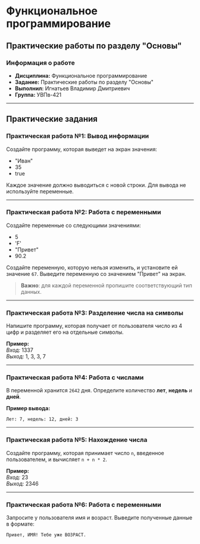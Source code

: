 # Функциональное программирование

## Практические работы по разделу "Основы"

### Информация о работе
- **Дисциплина:** Функциональное программирование
- **Задание:** Практические работы по разделу "Основы"
- **Выполнил:** Игнатьев Владимир Дмитриевич
- **Группа:** УВПв-421

---

## Практические задания

### Практическая работа №1: Вывод информации
Создайте программу, которая выведет на экран значения:
- "Иван"
- 35
- true

Каждое значение должно выводиться с новой строки. Для вывода не используйте переменные.

---

### Практическая работа №2: Работа с переменными
Создайте переменные со следующими значениями:
- 5
- 'F'
- "Привет"
- 90.2

Создайте переменную, которую нельзя изменить, и установите ей значение `67`.
Выведите переменную со значением "Привет" на экран.

> **Важно**: для каждой переменной пропишите соответствующий тип данных.

---

### Практическая работа №3: Разделение числа на символы
Напишите программу, которая получает от пользователя число из 4 цифр и разделяет его на отдельные символы.

**Пример:**  
_Вход:_ 1337  
_Выход:_ 1, 3, 3, 7

---

### Практическая работа №4: Работа с числами
В переменной хранится `2642` дня. Определите количество **лет**, **недель** и **дней**.

**Пример вывода:**
```
Лет: 7, недель: 12, дней: 3
```

---

### Практическая работа №5: Нахождение числа
Создайте программу, которая принимает число `n`, введенное пользователем, и вычисляет `n + n * 2`.

**Пример:**  
_Вход:_ 23  
_Выход:_ 2346

---

### Практическая работа №6: Работа с переменными
Запросите у пользователя имя и возраст. Выведите полученные данные в формате:
```
Привет, ИМЯ! Тебе уже ВОЗРАСТ.
```
